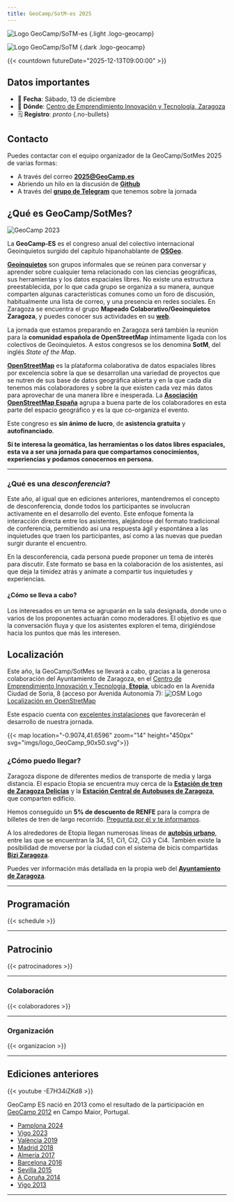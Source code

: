 ```yaml
---
title: GeoCamp/SotM-es 2025 
---
```


<!-- Logos en tema claro y oscuro -->
![Logo GeoCamp/SoTM-es](imgs/logo_GeoCamp_sotm_2025_web.svg)
{.light .logo-geocamp}

![Logo GeoCamp/SoTM](imgs/logo_GeoCamp_sotm_2025_web_dark.svg)
{.dark .logo-geocamp}

{{< countdown futureDate="2025-12-13T09:00:00" >}}


## Datos importantes

* 📆 **Fecha**: Sábado, 13 de diciembre
* 📌 **Dónde**: [Centro de Emprendimiento Innovación y Tecnología, Zaragoza](#localización)
* 🗒 **Registro**: _pronto_
{.no-bullets}
## Contacto

Puedes contactar con el equipo organizador de la GeoCamp/SotMes 2025 de varias formas:

* A través del correo [**2025@GeoCamp.es**](mailto:2025@GeoCamp.es?Subject=Contacto%20GeoCamp-SotMes%202025)
* Abriendo un hilo en la discusión de [**Github**](https://github.com/GeoCamp-es/2025/discussions)
* A través del [**grupo de Telegram**](https://t.me/+s-M8b2nxP2hmNjFk) que tenemos sobre la jornada

## ¿Qué es GeoCamp/SotMes?

![GeoCamp 2023](imgs/GeoCamp2023.jpg)

La **GeoCamp-ES** es el congreso anual del colectivo internacional Geoinquietos surgido del capítulo hipanohablante de [**OSGeo**](https://osgeo.org).

[**Geoinquietos**](https://geoinquietos.org) son grupos informales que se reúnen para conversar y aprender sobre cualquier tema relacionado con las ciencias geográficas, sus herramientas y los datos espaciales libres. No existe una estructura preestablecida, por lo que cada grupo se organiza a su manera, aunque comparten algunas características comunes como un foro de discusión, habitualmente una lista de correo, y una presencia en redes sociales. En Zaragoza se encuentra el grupo **Mapeado Colaborativo/Geoinquietos Zaragoza**, y puedes conocer sus actividades en su [**web**](https://mapcolabora.org).

La jornada que estamos preparando en Zaragoza será también la reunión para la **comunidad española de OpenStreetMap** íntimamente ligada con los colectivos de Geoinquietos. A estos congresos se los denomina **SotM**, del inglés *State of the Map*.

[**OpenStreetMap**](https://wiki.openstreetmap.org/wiki/ES:P%C3%A1gina_principal) es la plataforma colaborativa de datos espaciales libres por excelencia sobre la que se desarrollan una variedad de proyectos que se nutren de sus base de datos geográfica abierta y en la que cada día tenemos más colaboradores y sobre la que existen cada vez más datos para aprovechar de una manera libre e inesperada. La [**Asociación OpenStreetMap España**](https://openstreetmap.es) agrupa a buena parte de los colaboradores en esta parte del espacio geográfico y es la que co-organiza el evento.

Este congreso es **sin ánimo de lucro**, de **asistencia gratuita** y **autofinanciado**.

**Si te interesa la geomática, las herramientas o los datos libres espaciales, esta va a ser una jornada para que compartamos conocimientos, experiencias y podamos conocernos en persona.**
- - -
### ¿Qué es una *desconferencia*?

Este año, al igual que en ediciones anteriores, mantendremos el concepto de desconferencia, donde todos los participantes se involucran activamente en el desarrollo del evento. Este enfoque fomenta la interacción directa entre los asistentes, alejándose del formato tradicional de conferencia, permitiendo así una respuesta ágil y espontánea a las inquietudes que traen los participantes, así como a las nuevas que puedan surgir durante el encuentro.

En la desconferencia, cada persona puede proponer un tema de interés para discutir. Este formato se basa en la colaboración de los asistentes, así que deja la timidez atrás y anímate a compartir tus inquietudes y experiencias.

#### ¿Cómo se lleva a cabo?

Los interesados en un tema se agruparán en la sala designada, donde uno o varios de los proponentes actuarán como moderadores. El objetivo es que la conversación fluya y que los asistentes exploren el tema, dirigiéndose hacia los puntos que más les interesen.

## Localización

Este año, la GeoCamp/SotMes se llevará a cabo, gracias a la generosa colaboración del Ayuntamiento de Zaragoza, en el [Centro de Emprendimiento Innovación y Tecnología, **Etopia**](https://www.zaragoza.es/sede/portal/etopia/), ubicado en la Avenida Ciudad de Soria, 8 (acceso por Avenida Autonomía 7): ![OSM Logo](imgs/osm_logo_icon.svg) [Localización en OpenStretMap](https://www.openstreetmap.org/way/252382404)

Este espacio cuenta con [excelentes instalaciones](https://www.zaragoza.es/sede/portal/etopia/instalaciones/) que favorecerán el desarrollo de nuestra jornada.

{{< map location="-0.9074,41.6596" zoom="14" height="450px" svg="imgs/logo_GeoCamp_90x50.svg">}}

### ¿Cómo puedo llegar?

Zaragoza dispone de diferentes medios de transporte de media y larga distancia. El espacio Etopia se encuentra muy cerca de la [**Estación de tren de Zaragoza Delicias**](https://www.adif.es/w/04040-zaragoza-delicias) y la [**Estación Central de Autobuses de Zaragoza**](https://www.estacion-zaragoza.es/), que comparten edificio.

Hemos conseguido un **5% de descuento de RENFE** para la compra de billetes de tren de largo recorrido. [Pregunta por él y te informamos](#contacto).

A los alrededores de Etopia llegan numerosas líneas de [**autobús urbano**](https://zaragoza.avanzagrupo.com/wp-content/uploads/2025/09/mapaweb-capas_Actualizado-agosto2025.pdf), entre las que se encuentran la 34, 51, Ci1, Ci2, Ci3 y Ci4. También existe la posibilidad de moverse por la ciudad con el sistema de bicis compartidas [**Bizi Zaragoza**](https://bizi.zaragoza.es/es).

Puedes ver información más detallada en la propia web del [**Ayuntamiento de Zaragoza**](https://www.zaragoza.es/sede/portal/etopia/).

<!-- 
- - -

## Quién vendrá este año

{{< guests >}} 

-->

- - -

## Programación

{{< schedule >}}

- - -

## Patrocinio

{{< patrocinadores >}}

- - -

### Colaboración

{{< colaboradores >}}

- - -
### Organización

{{< organizacion >}}

- - -

## Ediciones anteriores

{{< youtube -E7H34iZKd8 >}}

GeoCamp ES nació en 2013 como el resultado de la participación en [GeoCamp 2012](https://www.flickr.com/photos/GeoCamp/) en Campo Maior, Portugal.

* [Pamplona 2024](http://2024.geocamp.es/)
* [Vigo 2023](http://2023.geocamp.es/)
* [València 2019](http://2019.geocamp.es/)
* [Madrid 2018](http://2018.geocamp.es/)
* [Almería 2017](http://2017.geocamp.es/)
* [Barcelona 2016](http://2016.geocamp.es/)
* [Sevilla 2015](http://2015.geocamp.es/)
* [A Coruña 2014](http://2014.geocamp.es/)
* [Vigo 2013](http://2013.geocamp.es/)

- - -

<!-- 
{{< sustainable >}}

- - -
-->
